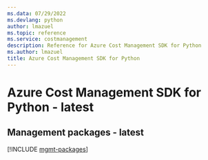 ```yaml
---
ms.data: 07/29/2022
ms.devlang: python
author: lmazuel
ms.topic: reference
ms.service: costmanagement
description: Reference for Azure Cost Management SDK for Python
ms.author: lmazuel
title: Azure Cost Management SDK for Python
---
```

# Azure Cost Management SDK for Python - latest

## Management packages - latest
[!INCLUDE [mgmt-packages](cost-management-mgmt-index.md)]